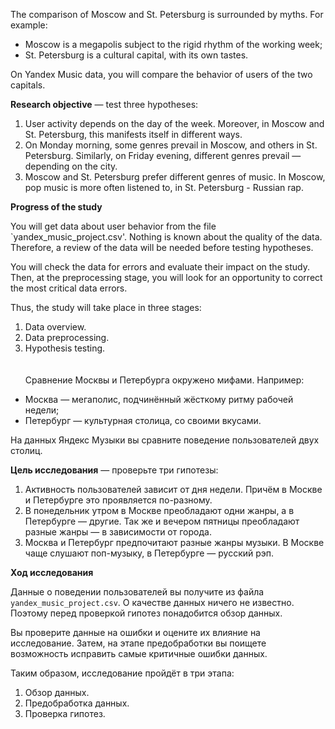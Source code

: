The comparison of Moscow and St. Petersburg is surrounded by myths. For example:
 * Moscow is a megapolis subject to the rigid rhythm of the working week;
 * St. Petersburg is a cultural capital, with its own tastes.

On Yandex Music data, you will compare the behavior of users of the two capitals.

**Research objective** — test three hypotheses:
1. User activity depends on the day of the week. Moreover, in Moscow and St. Petersburg, this manifests itself in different ways.
2. On Monday morning, some genres prevail in Moscow, and others in St. Petersburg. Similarly, on Friday evening, different genres prevail — depending on the city. 
3. Moscow and St. Petersburg prefer different genres of music. In Moscow, pop music is more often listened to, in St. Petersburg - Russian rap.

**Progress of the study**

You will get data about user behavior from the file `yandex_music_project.csv'. Nothing is known about the quality of the data. Therefore, a review of the data will be needed before testing hypotheses. 

You will check the data for errors and evaluate their impact on the study. Then, at the preprocessing stage, you will look for an opportunity to correct the most critical data errors.
 
Thus, the study will take place in three stages:
 1. Data overview.
 2. Data preprocessing.
 3. Hypothesis testing.
\
\
\
Сравнение Москвы и Петербурга окружено мифами. Например:
 * Москва — мегаполис, подчинённый жёсткому ритму рабочей недели;
 * Петербург — культурная столица, со своими вкусами.

На данных Яндекс Музыки вы сравните поведение пользователей двух столиц.

**Цель исследования** — проверьте три гипотезы:
1. Активность пользователей зависит от дня недели. Причём в Москве и Петербурге это проявляется по-разному.
2. В понедельник утром в Москве преобладают одни жанры, а в Петербурге — другие. Так же и вечером пятницы преобладают разные жанры — в зависимости от города. 
3. Москва и Петербург предпочитают разные жанры музыки. В Москве чаще слушают поп-музыку, в Петербурге — русский рэп.

**Ход исследования**

Данные о поведении пользователей вы получите из файла `yandex_music_project.csv`. О качестве данных ничего не известно. Поэтому перед проверкой гипотез понадобится обзор данных. 

Вы проверите данные на ошибки и оцените их влияние на исследование. Затем, на этапе предобработки вы поищете возможность исправить самые критичные ошибки данных.
 
Таким образом, исследование пройдёт в три этапа:
 1. Обзор данных.
 2. Предобработка данных.
 3. Проверка гипотез.
